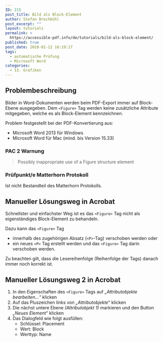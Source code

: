 ```yaml
---
ID: 215
post_title: Bild als Block-Element
author: Stefan Brechbühl
post_excerpt: ""
layout: tutorials
permalink: >
  https://accessible-pdf.info/de/tutorials/bild-als-block-element/
published: true
post_date: 2018-01-12 16:19:17
tags:
  - automatische Prüfung
  - Microsoft Word
categories:
  - 13. Grafiken
---
```

## Problembeschreibung

Bilder in Word-Dokumenten werden beim PDF-Export immer auf Block-Ebene ausgegeben. Dem `<Figure>` Tag werden keine zusätzliche Attribute mitgegeben, welche es als Block-Element kennzeichnen.

Problem festgestellt bei der PDF-Konvertierung aus:

*   Microsoft Word 2013 für Windows
*   Microsoft Word für Mac (mind. bis Version 15.33)

### PAC 2 Warnung

> Possibly inappropriate use of a Figure structure element

### Prüfpunkt/e Matterhorn Protokoll

Ist nicht Bestandteil des Matterhorn Protokolls.

## Manueller Lösungsweg in Acrobat

Schnellster und einfachster Weg ist es das `<Figure>` Tag nicht als eigenständiges Block-Element zu behandeln.

Dazu kann das `<Figure>` Tag

*   innerhalb des zugehörigen Absatz (`<P>`-Tag) verschoben werden oder
*   ein neues `<P>` Tag erstellt werden und das `<Figure>` Tag darin verschoben werden.

Zu beachten gilt, dass die Lesereihenfolge (Reihenfolge der Tags) danach immer noch korrekt ist.

## Manueller Lösungsweg 2 in Acrobat

1.  In den Eigenschaften des `<Figure>` Tags auf *„Attributobjekte bearbeiten…“* klicken
2.  Auf das Pluszeichen links von *„Attributobjekte“* klicken
3.  Die nächst untere Ebene *(Attributobjekt 1)* markieren und den Button *„Neues Element“* klicken
4.  Das Dialogfeld wie folgt ausfüllen: 
    *   Schlüssel: Placement
    *   Wert: Block
    *   Werttyp: Name